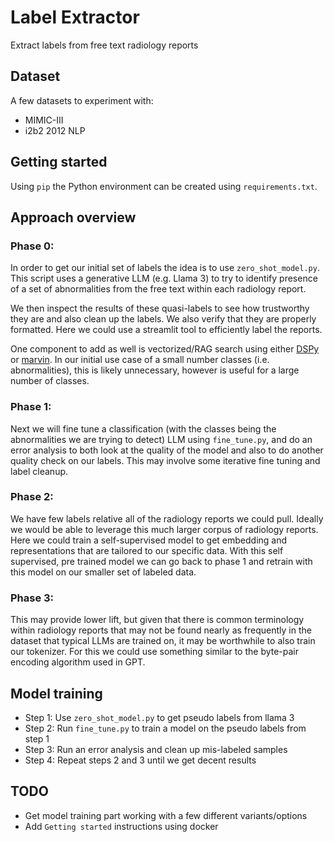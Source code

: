 # Label Extractor
Extract labels from free text radiology reports

## Dataset

A few datasets to experiment with:
- MIMIC-III
- i2b2 2012 NLP

## Getting started
Using `pip` the Python environment can be created using `requirements.txt`.

## Approach overview

### Phase 0:
In order to get our initial set of labels the idea is to use `zero_shot_model.py`. This script uses a generative LLM (e.g. Llama 3) to try to identify presence of a set of abnormalities from the free text within each radiology report. 

We then inspect the results of these quasi-labels to see how trustworthy they are and also clean up the labels. We also verify that they are properly formatted. Here we could use a streamlit tool to efficiently label the reports.

One component to add as well is vectorized/RAG search using either [DSPy](https://github.com/stanfordnlp/dspy) or [marvin](https://github.com/PrefectHQ/marvin?tab=readme-ov-file). In our initial use case of a small number classes (i.e. abnormalities), this is likely unnecessary, however is useful for a large number of classes. 

### Phase 1:
Next we will fine tune a classification (with the classes being the abnormalities we are trying to detect) LLM using `fine_tune.py`, and do an error analysis to both look at the quality of the model and also to do another quality check on our labels. This may involve some iterative fine tuning and label cleanup.

### Phase 2:
We have few labels relative all of the radiology reports we could pull. Ideally we would be able to leverage this much larger corpus of radiology reports. Here we could train a self-supervised model to get embedding and representations that are tailored to our specific data. With this self supervised, pre trained model we can go back to phase 1 and retrain with this model on our smaller set of labeled data.

### Phase 3:
This may provide lower lift, but given that there is common terminology within radiology reports that may not be found nearly as frequently in the dataset that typical LLMs are trained on, it may be worthwhile to also train our tokenizer. For this we could use something similar to the byte-pair encoding algorithm used in GPT.

## Model training

- Step 1: Use `zero_shot_model.py` to get pseudo labels from llama 3
- Step 2: Run `fine_tune.py` to train a model on the pseudo labels from step 1
- Step 3: Run an error analysis and clean up mis-labeled samples
- Step 4: Repeat steps 2 and 3 until we get decent results

## TODO 

- Get model training part working with a few different variants/options
- Add `Getting started` instructions using docker
